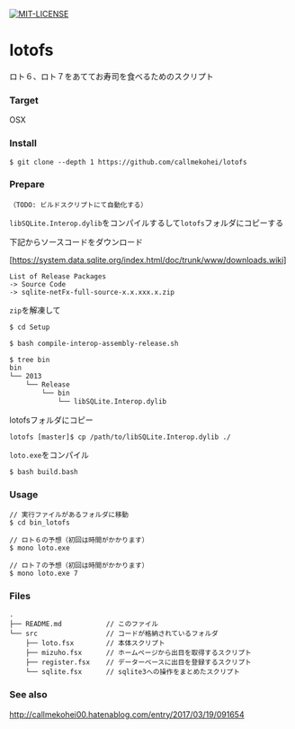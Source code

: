 [![MIT-LICENSE](http://img.shields.io/badge/license-MIT-blue.svg?style=flat)](https://github.com/callmekohei/lotofs/blob/master/LICENSE)


# lotofs

ロト６、ロト７をあててお寿司を食べるためのスクリプト

### Target
OSX

### Install
```
$ git clone --depth 1 https://github.com/callmekohei/lotofs
```

### Prepare

```
（TODO: ビルドスクリプトにて自動化する）
```

`libSQLite.Interop.dylib`をコンパイルするして`lotofs`フォルダにコピーする

下記からソースコードをダウンロード

[https://system.data.sqlite.org/index.html/doc/trunk/www/downloads.wiki]

```
List of Release Packages
-> Source Code
-> sqlite-netFx-full-source-x.x.xxx.x.zip
```

`zip`を解凍して

```bash
$ cd Setup

$ bash compile-interop-assembly-release.sh

$ tree bin
bin
└── 2013
    └── Release
        └── bin
            └── libSQLite.Interop.dylib
```

lotofsフォルダにコピー

```
lotofs [master]$ cp /path/to/libSQLite.Interop.dylib ./
```

`loto.exe`をコンパイル
```
$ bash build.bash
```


### Usage

```
// 実行ファイルがあるフォルダに移動
$ cd bin_lotofs

// ロト６の予想（初回は時間がかかります）
$ mono loto.exe 

// ロト７の予想（初回は時間がかかります）
$ mono loto.exe 7
```
 
### Files
```
.
├── README.md           // このファイル
└── src                 // コードが格納されているフォルダ
    ├── loto.fsx        // 本体スクリプト
    ├── mizuho.fsx      // ホームページから出目を取得するスクリプト
    ├── register.fsx    // データーベースに出目を登録するスクリプト
    └── sqlite.fsx      // sqlite3への操作をまとめたスクリプト
```


### See also

http://callmekohei00.hatenablog.com/entry/2017/03/19/091654
